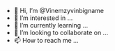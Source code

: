 - 👋 Hi, I’m @Vinemzyvinbigname
- 👀 I’m interested in ...
- 🌱 I’m currently learning ...
- 💞️ I’m looking to collaborate on ...
- 📫 How to reach me ...

<!---
Vinemzyvinbigname/Vinemzyvinbigname is a ✨ special ✨ repository because its `README.md` (this file) appears on your GitHub profile.
You can click the Preview link to take a look at your changes.
--->
